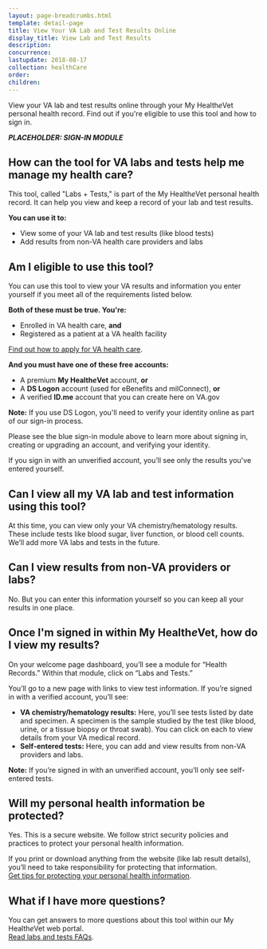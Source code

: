 ```yaml
---
layout: page-breadcrumbs.html
template: detail-page
title: View Your VA Lab and Test Results Online
display_title: View Lab and Test Results
description: 
concurrence: 
lastupdate: 2018-08-17
collection: healthCare
order: 
children: 
---
```

<div itemscope itemtype="http://schema.org/FAQPage">
<div itemprop="description" class="va-introtext">

View your VA lab and test results online through your My Health*e*Vet personal health record. Find out if you're eligible to use this tool and how to sign in.

</div>

***PLACEHOLDER: SIGN-IN MODULE***

<div itemscope itemtype="http://schema.org/Question">

<h2 itemprop="name">How can the tool for VA labs and tests help me manage my health care?</h2>
<div itemprop="acceptedAnswer" itemscope itemtype="http://schema.org/Answer">
<div itemprop="text"> 

This tool, called "Labs + Tests," is part of the My Health*e*Vet personal health record. It can help you view and keep a record of your lab and test results.
 
**You can use it to:**
- View some of your VA lab and test results (like blood tests)
- Add results from non-VA health care providers and labs

</div>
</div>
</div>

<div itemscope itemtype="http://schema.org/Question">

<h2 itemprop="name">Am I eligible to use this tool?</h2>
<div itemprop="acceptedAnswer" itemscope itemtype="http://schema.org/Answer">
<div itemprop="text"> 

You can use this tool to view your VA results and information you enter yourself if you meet all of the requirements listed below.
 
**Both of these must be true. You're:**
- Enrolled in VA health care, **and**
- Registered as a patient at a VA health facility

[Find out how to apply for VA health care](/health-care/apply/).

**And you must have one of these free accounts:**
- A premium **My Health<em>e</em>Vet** account, **or**
- A **DS Logon** account (used for eBenefits and milConnect), **or**
- A verified **ID.me** account that you can create here on VA.gov

**Note:** If you use DS Logon, you'll need to verify your identity online as part of our sign-in process.

Please see the blue sign-in module above to learn more about signing in, creating or upgrading an account, and verifying your identity.

If you sign in with an unverified account, you’ll see only the results you've entered yourself.

</div>
</div>
</div>

<div itemscope itemtype="http://schema.org/Question">

<h2 itemprop="name">Can I view all my VA lab and test information using this tool?</h2>
<div itemprop="acceptedAnswer" itemscope itemtype="http://schema.org/Answer">
<div itemprop="text"> 

At this time, you can view only your VA chemistry/hematology results. These include tests like blood sugar, liver function, or blood cell counts. We’ll add more VA labs and tests in the future.
</div>
</div>
</div>

<div itemscope itemtype="http://schema.org/Question">

<h2 itemprop="name">Can I view results from non-VA providers or labs?</h2>
<div itemprop="acceptedAnswer" itemscope itemtype="http://schema.org/Answer">
<div itemprop="text"> 

No. But you can enter this information yourself so you can keep all your results in one place.

</div>
</div>
</div>

<div itemscope itemtype="http://schema.org/Question">

<h2 itemprop="name">Once I'm signed in within My Health<em>e</em>Vet, how do I view my results?</h2>
<div itemprop="acceptedAnswer" itemscope itemtype="http://schema.org/Answer">
<div itemprop="text"> 

On your welcome page dashboard, you’ll see a module for “Health Records.” Within that module, click on “Labs and Tests.” 
 
You’ll go to a new page with links to view test information. If you’re signed in with a verified account, you’ll see:
- **VA chemistry/hematology results:** Here, you’ll see tests listed by date and specimen. A specimen is the sample studied by the test (like blood, urine, or a tissue biopsy or throat swab). You can click on each to view details from your VA medical record.
- **Self-entered tests:** Here, you can add and view results from non-VA providers and labs. 

**Note:** If you’re signed in with an unverified account, you’ll only see self-entered tests.

</div>
</div>
</div>

<div itemscope itemtype="http://schema.org/Question">

<h2 itemprop="name">Will my personal health information be protected?</h2>
<div itemprop="acceptedAnswer" itemscope itemtype="http://schema.org/Answer">
<div itemprop="text"> 

Yes. This is a secure website. We follow strict security policies and practices to protect your personal health information.

If you print or download anything from the website (like lab result details), you’ll need to take responsibility for protecting that information. <br>
[Get tips for protecting your personal health information](https://www.myhealth.va.gov/mhv-portal-web/web/myhealthevet/protecting-your-personal-health-information).

</div>
</div>
</div>

<div itemscope itemtype="http://schema.org/Question">

<h2 itemprop="name">What if I have more questions?</h2>
<div itemprop="acceptedAnswer" itemscope itemtype="http://schema.org/Answer">
<div itemprop="text"> 

You can get answers to more questions about this tool within our My Health*e*Vet web portal. <br>
[Read labs and tests FAQs](https://www.myhealth.va.gov/mhv-portal-web/web/myhealthevet/faqs#LabsandTests).

</div>
</div>
</div>
</div>
